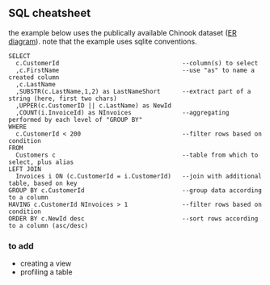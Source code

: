 ## SQL cheatsheet

the example below uses the publically available Chinook dataset ([ER diagram](https://i.stack.imgur.com/LhVjF.jpg)). note that the example uses sqlite conventions.

```
SELECT 
  c.CustomerId                                  --column(s) to select
  ,c.FirstName                                  --use "as" to name a created column
  ,c.LastName
  ,SUBSTR(c.LastName,1,2) as LastNameShort      --extract part of a string (here, first two chars)
  ,UPPER(c.CustomerID || c.LastName) as NewId
  ,COUNT(i.InvoiceId) as NInvoices              --aggregating performed by each level of "GROUP BY"
WHERE
  c.CustomerId < 200                            --filter rows based on condition
FROM 
  Customers c                                   --table from which to select, plus alias
LEFT JOIN 
  Invoices i ON (c.CustomerId = i.CustomerId)   --join with additional table, based on key
GROUP BY c.CustomerId                           --group data according to a column
HAVING c.CustomerId NInvoices > 1               --filter rows based on condition
ORDER BY c.NewId desc                           --sort rows according to a column (asc/desc)

```

### to add

- creating a view
- profiling a table
